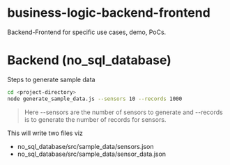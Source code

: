 # business-logic-backend-frontend
Backend-Frontend for specific use cases, demo, PoCs.

# Backend (no_sql_database)

Steps to generate sample data

```bash
cd <project-directory>
node generate_sample_data.js --sensors 10 --records 1000
```

> Here --sensors are the number of sensors to generate and --records is to generate the number of records for sensors.

This will write two files viz

- no_sql_database/src/sample_data/sensors.json 
- no_sql_database/src/sample_data/sensor_data.json 
